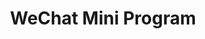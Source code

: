 ---
title: "WeChat Mini Program"
description: "Social media integration mini program"
image: "/images/blog-3.jpg"
category: "Small Program"
--- 